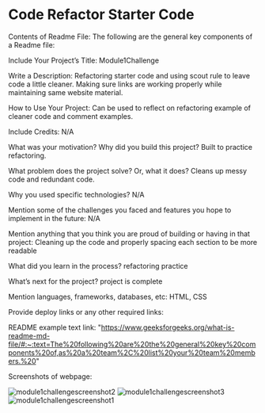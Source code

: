 # Code Refactor Starter Code
Contents of Readme File:
The following are the general key components of a Readme file:

Include Your Project’s Title: Module1Challenge

Write a Description: Refactoring starter code and using scout rule to leave code a little cleaner. Making sure links are working properly while maintaining same website material.

How to Use Your Project: Can be used to reflect on refactoring example of cleaner code and comment examples.

Include Credits: N/A

What was your motivation? Why did you build this project? Built to practice refactoring.

What problem does the project solve? Or, what it does? Cleans up messy code and redundant code.

Why you used specific technologies? N/A

Mention some of the challenges you faced and features you hope to implement in the future: N/A

Mention anything that you think you are proud of building or having in that project: Cleaning up the code and properly spacing each section to be more readable

What did you learn in the process? refactoring practice

What’s next for the project? project is complete

Mention languages, frameworks, databases, etc: HTML, CSS

Provide deploy links or any other required links:

README example text link: "https://www.geeksforgeeks.org/what-is-readme-md-file/#:~:text=The%20following%20are%20the%20general%20key%20components%20of,as%20a%20team%2C%20list%20your%20team%20members.%20"

Screenshots of webpage:

![module1challengescreenshot2](https://user-images.githubusercontent.com/109990032/192907813-6c76dbda-a78a-4ce3-adc5-8591265d9d0d.PNG)
![module1challengescreenshot3](https://user-images.githubusercontent.com/109990032/192907814-e2b918ff-1c08-4c5b-9614-20fcb1293c09.PNG)
![module1challengescreenshot1](https://user-images.githubusercontent.com/109990032/192907815-04db24d4-bf56-4cd8-873f-82a0f9af24e7.PNG)
